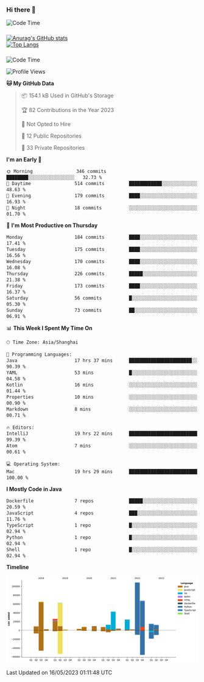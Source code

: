 ### Hi there 👋 

![Code Time](https://img.shields.io/endpoint?style=flat&url=https://codetime-api.datreks.com/badge/1061?logoColor=white%26project=%26recentMS=0%26showProject=false)

<!--
**Muyiafan/Muyiafan** is a ✨ _special_ ✨ repository because its `README.md` (this file) appears on your GitHub profile.

Here are some ideas to get you started:

- 🔭 I’m currently working on ...
- 🌱 I’m currently learning ...
- 👯 I’m looking to collaborate on ...
- 🤔 I’m looking for help with ...
- 💬 Ask me about ...
- 📫 How to reach me: ...
- 😄 Pronouns: ...
- ⚡ Fun fact: ...
-->

### 

[![Anurag's GitHub stats](https://github-readme-stats.vercel.app/api?username=Muyiafan)](https://github.com/anuraghazra/github-readme-stats)
<br>
[![Top Langs](https://github-readme-stats.vercel.app/api/top-langs/?username=Muyiafan)](https://github.com/anuraghazra/github-readme-stats)

### 

<!--START_SECTION:waka-->
![Code Time](http://img.shields.io/badge/Code%20Time-5%2C772%20hrs%2054%20mins-blue)

![Profile Views](http://img.shields.io/badge/Profile%20Views-0-blue)

**🐱 My GitHub Data** 

> 📦 154.1 kB Used in GitHub's Storage 
 > 
> 🏆 82 Contributions in the Year 2023
 > 
> 🚫 Not Opted to Hire
 > 
> 📜 12 Public Repositories 
 > 
> 🔑 33 Private Repositories 
 > 
**I'm an Early 🐤** 

```text
🌞 Morning                346 commits         ████████░░░░░░░░░░░░░░░░░   32.73 % 
🌆 Daytime                514 commits         ████████████░░░░░░░░░░░░░   48.63 % 
🌃 Evening                179 commits         ████░░░░░░░░░░░░░░░░░░░░░   16.93 % 
🌙 Night                  18 commits          ░░░░░░░░░░░░░░░░░░░░░░░░░   01.70 % 
```
📅 **I'm Most Productive on Thursday** 

```text
Monday                   184 commits         ████░░░░░░░░░░░░░░░░░░░░░   17.41 % 
Tuesday                  175 commits         ████░░░░░░░░░░░░░░░░░░░░░   16.56 % 
Wednesday                170 commits         ████░░░░░░░░░░░░░░░░░░░░░   16.08 % 
Thursday                 226 commits         █████░░░░░░░░░░░░░░░░░░░░   21.38 % 
Friday                   173 commits         ████░░░░░░░░░░░░░░░░░░░░░   16.37 % 
Saturday                 56 commits          █░░░░░░░░░░░░░░░░░░░░░░░░   05.30 % 
Sunday                   73 commits          ██░░░░░░░░░░░░░░░░░░░░░░░   06.91 % 
```


📊 **This Week I Spent My Time On** 

```text
🕑︎ Time Zone: Asia/Shanghai

💬 Programming Languages: 
Java                     17 hrs 37 mins      ███████████████████████░░   90.39 % 
YAML                     53 mins             █░░░░░░░░░░░░░░░░░░░░░░░░   04.58 % 
Kotlin                   16 mins             ░░░░░░░░░░░░░░░░░░░░░░░░░   01.44 % 
Properties               10 mins             ░░░░░░░░░░░░░░░░░░░░░░░░░   00.90 % 
Markdown                 8 mins              ░░░░░░░░░░░░░░░░░░░░░░░░░   00.71 % 

🔥 Editors: 
IntelliJ                 19 hrs 22 mins      █████████████████████████   99.39 % 
Atom                     7 mins              ░░░░░░░░░░░░░░░░░░░░░░░░░   00.61 % 

💻 Operating System: 
Mac                      19 hrs 29 mins      █████████████████████████   100.00 % 
```

**I Mostly Code in Java** 

```text
Dockerfile               7 repos             █████░░░░░░░░░░░░░░░░░░░░   20.59 % 
JavaScript               4 repos             ███░░░░░░░░░░░░░░░░░░░░░░   11.76 % 
TypeScript               1 repo              █░░░░░░░░░░░░░░░░░░░░░░░░   02.94 % 
Python                   1 repo              █░░░░░░░░░░░░░░░░░░░░░░░░   02.94 % 
Shell                    1 repo              █░░░░░░░░░░░░░░░░░░░░░░░░   02.94 % 
```



**Timeline**

![Lines of Code chart](https://raw.githubusercontent.com/Muyiafan/Muyiafan/main/assets/bar_graph.png)


 Last Updated on 16/05/2023 01:11:48 UTC
<!--END_SECTION:waka-->
